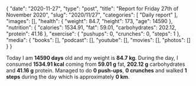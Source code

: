 {
    "date": "2020-11-27",
    "type": "post",
    "title": "Report for Friday 27th of November 2020",
    "slug": "2020\/11\/27",
    "categories": [
        "Daily report"
    ],
    "images": [],
    "health": {
        "weight": 84.7,
        "height": 173,
        "age": 14590
    },
    "nutrition": {
        "calories": 1534.91,
        "fat": 59.01,
        "carbohydrates": 202.12,
        "protein": 41.16
    },
    "exercise": {
        "pushups": 0,
        "crunches": 0,
        "steps": 1
    },
    "media": {
        "books": [],
        "podcast": [],
        "youtube": [],
        "movies": [],
        "photos": []
    }
}

Today I am <strong>14590 days</strong> old and my weight is <strong>84.7 kg</strong>. During the day, I consumed <strong>1534.91 kcal</strong> coming from <strong>59.01 g</strong> fat, <strong>202.12 g</strong> carbohydrates and <strong>41.16 g</strong> protein. Managed to do <strong>0 push-ups</strong>, <strong>0 crunches</strong> and walked <strong>1 steps</strong> during the day which is approximately <strong>0 km</strong>.